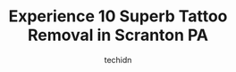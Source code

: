 ---
layout: ampstory
image: https://i0.wp.com/www.depkes.org/wp-content/uploads/2023/06/tattoo-removal-0-in-scranton-pa-1685831953.jpeg?resize=640,853
author: techidn
featured: false
description: Discover the impressive array of Tattoo Removal options in Scranton PA, where you can find 10 of the largest Tattoo Removal establishments in the area. From renowned classics to hidden gems,
title: Experience 10 Superb Tattoo Removal in Scranton PA
cover:
   title: Experience 10 Superb Tattoo Removal in Scranton PA
   subtitle: Rickpate
   background: https://www.depkes.org/wp-content/uploads/2023/06/tattoo-removal-0-in-scranton-pa-1685831953.jpeg

pages: 
 - layout: thirds
   top: <h1>#1 Electric City Tattoo</h1>
   bottom: "<p>If you have an idea or style in mind they will match you with the perfect artist to bring it to life. Multiple artists on site with flexible schedules and ideas.</p>"
   background: https://images.unsplash.com/photo-1522441815192-d9f04eb0615c?ixlib=rb-4.0.3&ixid=MnwxMjA3fDB8MHxwaG90by1wYWdlfHx8fGVufDB8fHx8&auto=format&fit=crop&w=640&h=853&q=80
   backgroundblur: true
 - layout: thirds
   top: <h1>#2 Marcs Tattooing</h1>
   bottom: "<p>Clean place and awesome people! Shane did an amazing with my tattoo and inked my arm better than imagined!</p>"
   background: https://images.unsplash.com/photo-1540457036297-448b6b99e91c?ixlib=rb-4.0.3&ixid=MnwxMjA3fDB8MHxwaG90by1wYWdlfHx8fGVufDB8fHx8&auto=format&fit=crop&w=640&h=853&q=80
   cta:
      link: https://www.depkes.org/blog/experience-10-superb-tattoo-removal-in-scranton-pa/
      text: Experience 10 Superb Tattoo Removal in Scranton PA
 - layout: thirds
   top: <h1>#3 Slingin Ink</h1>
   bottom: "<p>1201 Mulberry St #3, Scranton, PA 18510, United States</p>"
   background: https://images.unsplash.com/photo-1599422314077-f4dfdaa4cd09?ixlib=rb-4.0.3&ixid=MnwxMjA3fDB8MHxwaG90by1wYWdlfHx8fGVufDB8fHx8&auto=format&fit=crop&w=640&h=853&q=80
   cta:
      link: https://www.depkes.org/blog/experience-10-superb-tattoo-removal-in-scranton-pa/
      text: Experience 10 Superb Tattoo Removal in Scranton PA
 - layout: thirds
   top: <h1>#4 Art Rage Tattoo Studio</h1>
   bottom: "<p>2601 Birney Ave, Scranton, PA 18505, United States</p>"
   background: https://images.unsplash.com/photo-1567360425618-1594206637d2?ixlib=rb-4.0.3&ixid=MnwxMjA3fDB8MHxwaG90by1wYWdlfHx8fGVufDB8fHx8&auto=format&fit=crop&w=640&h=853&q=80
   cta:
      link: https://www.depkes.org/blog/experience-10-superb-tattoo-removal-in-scranton-pa/
      text: Experience 10 Superb Tattoo Removal in Scranton PA
 - layout: thirds
   top: <h1>#5 The Rock Shop Tattoo Gallery</h1>
   bottom: "<p>127 S Blakely St, Dunmore, PA 18512, United States</p>"
   background: https://images.unsplash.com/photo-1531169509526-f8f1fdaa4a67?ixlib=rb-4.0.3&ixid=MnwxMjA3fDB8MHxwaG90by1wYWdlfHx8fGVufDB8fHx8&auto=format&fit=crop&w=640&h=853&q=80
   cta:
      link: https://www.depkes.org/blog/experience-10-superb-tattoo-removal-in-scranton-pa/
      text: Experience 10 Superb Tattoo Removal in Scranton PA
 - layout: thirds
   top: <h1>#6 Blackcasket Tattoo</h1>
   bottom: "<p>817 Scranton Carbondale Hwy, Scranton, PA 18508, United States</p>"
   background: https://plus.unsplash.com/premium_photo-1664640458616-3c74f8cb4589?ixlib=rb-4.0.3&ixid=MnwxMjA3fDB8MHxwaG90by1wYWdlfHx8fGVufDB8fHx8&auto=format&fit=crop&w=640&h=853&q=80
   cta:
      link: https://www.depkes.org/blog/experience-10-superb-tattoo-removal-in-scranton-pa/
      text: Experience 10 Superb Tattoo Removal in Scranton PA
 - layout: thirds
   top: <h1>#7 Tried N True Tattoo</h1>
   bottom: "<p>310 N Washington Ave, Scranton, PA 18503, United States</p>"
   background: https://images.unsplash.com/photo-1561679660-d00ee1e0dc8e?ixlib=rb-4.0.3&ixid=MnwxMjA3fDB8MHxwaG90by1wYWdlfHx8fGVufDB8fHx8&auto=format&fit=crop&w=640&h=853&q=80
   cta:
      link: https://www.depkes.org/blog/experience-10-superb-tattoo-removal-in-scranton-pa/
      text: Experience 10 Superb Tattoo Removal in Scranton PA
 - layout: thirds
   middle: Continue reading...
   background: https://images.unsplash.com/photo-1547366785-564103df7e13?ixlib=rb-4.0.3&ixid=MnwxMjA3fDB8MHxwaG90by1wYWdlfHx8fGVufDB8fHx8&auto=format&fit=crop&w=640&h=853&q=80
   cta:
      link: https://www.depkes.org/blog/experience-10-superb-tattoo-removal-in-scranton-pa/
      text: Experience 10 Superb Tattoo Removal in Scranton PA
      
---